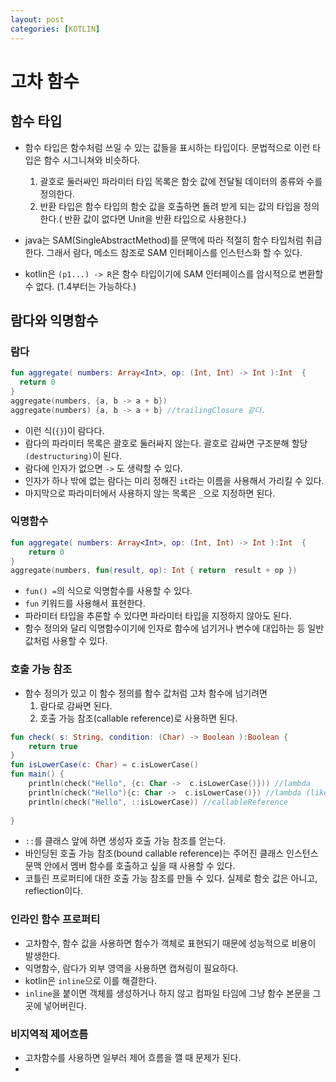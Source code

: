 ```yaml
---
layout: post
categories: [KOTLIN]
---
```





# 고차 함수

## 함수 타입
- 함수 타입은 함수처럼 쓰일 수 있는 값들을 표시하는 타입이다. 문법적으로 이런 타입은 함수 시그니쳐와 비슷하다.

  1. 괄호로 둘러싸인 파라미터 타입 목록은 함숫 값에 전달될 데이터의 종류와 수를 정의한다.
  2. 반환 타입은 함수 타입의 함숫 값을 호출하면 돌려 받게 되는 값의 타입을 정의한다.( 반환 값이 없다면 Unit을 반환 타입으로 사용한다.)

- java는 SAM(SingleAbstractMethod)를 문맥에 따라 적절히 함수 타입처럼 취급한다. 그래서 람다, 메소드 참조로 SAM 인터페이스를 인스턴스화 할 수 있다.
- kotlin은 `(p1...) -> R`은 함수 타입이기에 SAM 인터페이스를 암시적으로 변환할 수 없다. (1.4부터는 가능하다.)


## 람다와 익명함수

### 람다
```kotlin
fun aggregate( numbers: Array<Int>, op: (Int, Int) -> Int ):Int  {
  return 0
}
aggregate(numbers, {a, b -> a + b})
aggregate(numbers) {a, b -> a + b} //trailingClosure 같다.
```
- 이런 식(`{}`)이 람다다.
- 람다의 파라미터 목록은 괄호로 둘러싸지 않는다. 괄호로 감싸면 구조분해 할당`(destructuring)`이 된다.
- 람다에 인자가 없으면 `->` 도 생략할 수 있다.
- 인자가 하나 밖에 없는 람다는 미리 정해진 `it`라는 이름을 사용해서 가리킬 수 있다.
- 마지막으로 파라미터에서 사용하지 않는 목록은 `_`으로 지정하면 된다.

### 익명함수
```kotlin
fun aggregate( numbers: Array<Int>, op: (Int, Int) -> Int ):Int  {
    return 0
}
aggregate(numbers, fun(result, op): Int { return  result + op })
```
- `fun() =`의 식으로 익명함수를 사용할 수 있다.
- `fun` 키워드를 사용해서 표현한다.
- 파라미터 타입을 추론할 수 있다면 파라미터 타입을 지정하지 않아도 된다.
- 함수 정의와 달리 익명함수이기에 인자로 함수에 넘기거나 변수에 대입하는 등 일반 값처럼 사용할 수 있다.

### 호출 가능 참조
- 함수 정의가 있고 이 함수 정의를 함수 값처럼 고차 함수에 넘기려면 
  1. 람다로 감싸면 된다.
  2. 호출 가능 참조(callable reference)로 사용하면 된다.
```kotlin
fun check( s: String, condition: (Char) -> Boolean ):Boolean {
    return true
}
fun isLowerCase(c: Char) = c.isLowerCase()
fun main() {
    println(check("Hello", {c: Char ->  c.isLowerCase()})) //lambda
    println(check("Hello"){c: Char ->  c.isLowerCase()}) //lambda (like trailingClosure)
    println(check("Hello", ::isLowerCase)) //callableReference
  
}
```
- `::`를 클래스 앞에 하면 생성자 호출 가능 참조를 얻는다.
- 바인딩된 호출 가능 참조(bound callable reference)는 주어진 클래스 인스턴스 문맥 안에서 멤버 함수를 호출하고 싶을 때 사용할 수 있다.
- 코틀린 프로퍼티에 대한 호출 가능 참조를 만들 수 있다. 실제로 함숫 값은 아니고, reflection이다.

### 인라인 함수 프로퍼티
- 고차함수, 함수 값을 사용하면 함수가 객체로 표현되기 때문에 성능적으로 비용이 발생한다.
- 익명함수, 람다가 외부 영역을 사용하면 캡쳐링이 필요하다.
- kotlin은 `inline`으로 이를 해결한다.
- `inline`을 붙이면 객체를 생성하거나 하지 않고 컴파일 타임에 그냥 함수 본문을 그 곳에 넣어버린다.

### 비지역적 제어흐름
- 고차함수를 사용하면 일부러 제어 흐름을 깰 때 문제가 된다.
- 